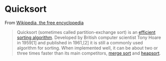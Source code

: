 Quicksort
===
From [Wikipedia, the free encyclopedia](https://en.wikipedia.org/wiki/Quicksort)

>Quicksort (sometimes called partition-exchange sort) is an 
>[efficient](https://en.wikipedia.org/wiki/Algorithm_efficiency) 
>[sorting algorithm](https://en.wikipedia.org/wiki/Sorting_algorithm). 
>Developed by British computer scientist Tony Hoare
> in 1959[1] and published in 1961,[2] it is still a commonly used algorithm for 
>sorting. When implemented well, it can be about two or three times faster than its 
>main competitors, [merge sort](https://en.wikipedia.org/wiki/Merge_sort) 
>and [heapsort](https://en.wikipedia.org/wiki/Heapsort).
